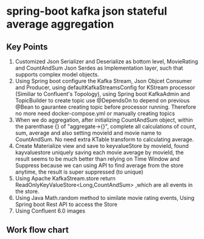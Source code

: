 # spring-boot kafka json stateful average aggregation
## Key Points
1. Customized Json Serializer and Deserialize as bottom level, MovieRating and CountAndSum Json Serdes as Implementation layer, such that supports  complex model objects. 
2. Using Spring boot configure the Kafka Stream, Json Objcet Consumer and Producer, using defaultKafkaStreamsConfig for KStream processor (Similiar to Confluent's Topology), using Spring boot KafkaAdmin and TopicBuilder to create topic use @DependsOn to depend on previous @Bean to gaurantee creating topic before processor running. Therefore no more need docker-compose.yml or manually creating topics
4. When we do aggregation, after initializing CountAndSum object, within the parenthase {} of "aggregate->{}", complete all calculations of count, sum, average and also setting movieId and movie name to CountAndSum. No need extra KTable transform to calculating average.
5. Create Materialize view and save to keyvalueStore by movieId, found kayvaluestore uniquely saving each movie average by movieId, the result seems to be much better than relying on Time Window and Suppress because we can using API to find average from the store anytime, the result is super suppressed (to unique)
6. Using Apache KafkaStream.store return ReadOnlyKeyValueStore<Long,CountAndSum> ,which are all events in the store.
7. Using Java Math.random method to similate movie rating events, Using Spring boot Rest API to access the Store
8. Using Confluent 6.0 images

## Work flow chart

